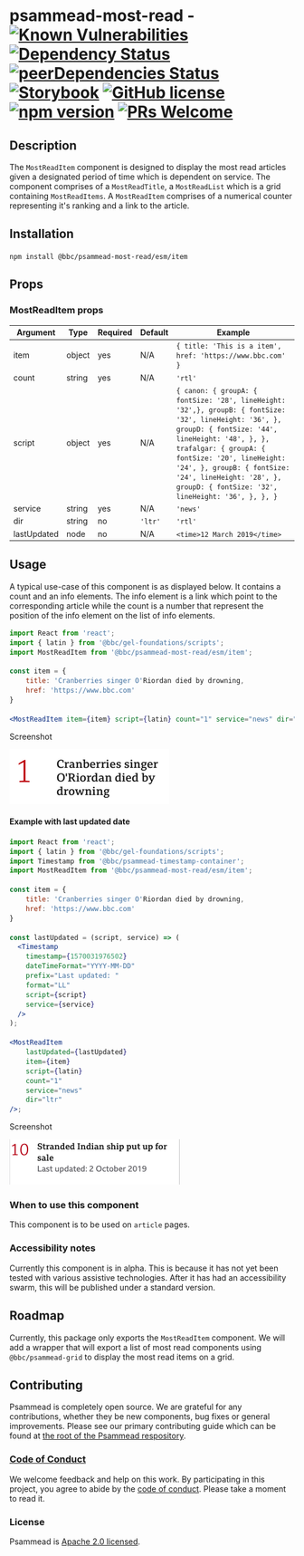<!-- prettier-ignore -->
# psammead-most-read - [![Known Vulnerabilities](https://snyk.io/test/github/bbc/psammead/badge.svg?targetFile=packages%2Fcomponents%2Fpsammead-most-read%2Fpackage.json)](https://snyk.io/test/github/bbc/psammead?targetFile=packages%2Fcomponents%2Fpsammead-most-read%2Fpackage.json) [![Dependency Status](https://david-dm.org/bbc/psammead.svg?path=packages/components/psammead-most-read)](https://david-dm.org/bbc/psammead?path=packages/components/psammead-most-read) [![peerDependencies Status](https://david-dm.org/bbc/psammead/peer-status.svg?path=packages/components/psammead-most-read)](https://david-dm.org/bbc/psammead?path=packages/components/psammead-most-read&type=peer) [![Storybook](https://raw.githubusercontent.com/storybooks/brand/master/badge/badge-storybook.svg?sanitize=true)](https://bbc.github.io/psammead/?path=/story/most-read--default-ltr) [![GitHub license](https://img.shields.io/badge/license-Apache%202.0-blue.svg)](https://github.com/bbc/psammead/blob/latest/LICENSE) [![npm version](https://img.shields.io/npm/v/@bbc/psammead-most-read.svg)](https://www.npmjs.com/package/@bbc/psammead-most-read) [![PRs Welcome](https://img.shields.io/badge/PRs-welcome-brightgreen.svg)](https://github.com/bbc/psammead/blob/latest/CONTRIBUTING.md)

## Description

The `MostReadItem` component is designed to display the most read articles given a designated period of time which is dependent on service. The component comprises of a `MostReadTitle`, a `MostReadList` which is a grid containing `MostReadItems`. A `MostReadItem` comprises of a numerical counter representing it's ranking and a link to the article.

## Installation

`npm install @bbc/psammead-most-read/esm/item`

## Props
### MostReadItem props
<!-- prettier-ignore -->
| Argument | Type | Required | Default | Example |
| -------- | ---- | -------- | ------- | ------- |
| item | object | yes | N/A | `{ title: 'This is a item', href: 'https://www.bbc.com' }` |
| count | string | yes | N/A | `'rtl'`  |
| script | object | yes | N/A | `{ canon: { groupA: { fontSize: '28', lineHeight: '32',}, groupB: { fontSize: '32', lineHeight: '36', }, groupD: { fontSize: '44', lineHeight: '48', }, }, trafalgar: { groupA: { fontSize: '20', lineHeight: '24', }, groupB: { fontSize: '24', lineHeight: '28', }, groupD: { fontSize: '32', lineHeight: '36', }, }, }` |
| service | string | yes | N/A | `'news'` |
| dir | string | no | `'ltr'` | `'rtl'`  |
| lastUpdated | node | no | N/A | `<time>12 March 2019</time>` |

## Usage

A typical use-case of this component is as displayed below. It contains a count and an info elements. The info element is a link which point to the corresponding article while the count is a number that represent the position of the info element on the list of info elements.

```jsx
import React from 'react';
import { latin } from '@bbc/gel-foundations/scripts';
import MostReadItem from '@bbc/psammead-most-read/esm/item';

const item = {
    title: 'Cranberries singer O'Riordan died by drowning,
    href: 'https://www.bbc.com'
}

<MostReadItem item={item} script={latin} count="1" service="news" dir="ltr" />;

```
Screenshot

![most-read-single-item](documentation/most-read-single-item.png)


#### <a name="example with last updated date">Example with last updated date</a>


```jsx
import React from 'react';
import { latin } from '@bbc/gel-foundations/scripts';
import Timestamp from '@bbc/psammead-timestamp-container';
import MostReadItem from '@bbc/psammead-most-read/esm/item';

const item = {
    title: 'Cranberries singer O'Riordan died by drowning,
    href: 'https://www.bbc.com'
}

const lastUpdated = (script, service) => (
  <Timestamp
    timestamp={1570031976502}
    dateTimeFormat="YYYY-MM-DD"
    prefix="Last updated: "
    format="LL"
    script={script}
    service={service}
  />
);

<MostReadItem 
    lastUpdated={lastUpdated} 
    item={item} 
    script={latin} 
    count="1" 
    service="news" 
    dir="ltr"
/>;

```

Screenshot

![most-read-item-with-last-Updated-date](documentation/most-read-item-with-last-Updated-date.png)

### When to use this component

This component is to be used on `article` pages.

### Accessibility notes

Currently this component is in alpha. This is because it has not yet been tested with various assistive technologies. After it has had an accessibility swarm, this will be published under a standard version.

## Roadmap

Currently, this package only exports the `MostReadItem` component. We will add a wrapper that will export a list of most read components using `@bbc/psammead-grid` to display the most read items on a grid. 

## Contributing

Psammead is completely open source. We are grateful for any contributions, whether they be new components, bug fixes or general improvements. Please see our primary contributing guide which can be found at [the root of the Psammead respository](https://github.com/bbc/psammead/blob/latest/CONTRIBUTING.md).

### [Code of Conduct](https://github.com/bbc/psammead/blob/latest/CODE_OF_CONDUCT.md)

We welcome feedback and help on this work. By participating in this project, you agree to abide by the [code of conduct](https://github.com/bbc/psammead/blob/latest/CODE_OF_CONDUCT.md). Please take a moment to read it.

### License

Psammead is [Apache 2.0 licensed](https://github.com/bbc/psammead/blob/latest/LICENSE).

